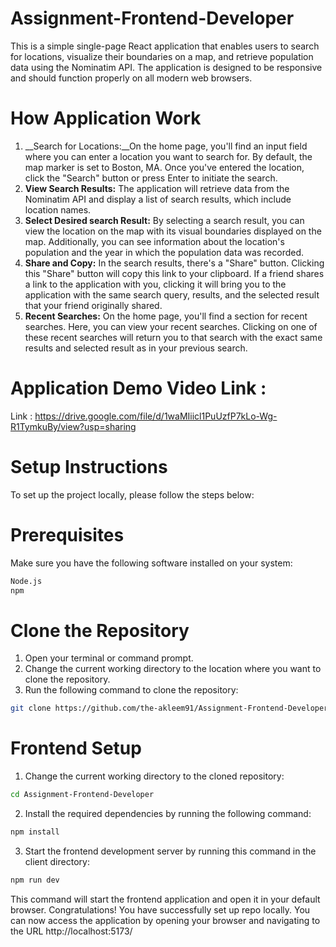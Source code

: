 # Assignment-Frontend-Developer
This is a simple single-page React application that enables users to search for locations, visualize their boundaries on a map, and retrieve population data using the Nominatim API. The application is designed to be responsive and should function properly on all modern web browsers.

# How Application Work
1) __Search for Locations:__On the home page, you'll find an input field where you can enter a location you want to search for. By default, the map marker is set to Boston, MA. Once you've entered the location, click the "Search" button or press Enter to initiate the search.
2) __View Search Results:__ The application will retrieve data from the Nominatim API and display a list of search results, which include location names.
3) __Select Desired search Result:__ By selecting a search result, you can view the location on the map with its visual boundaries displayed on the map. Additionally, you can see information about the location's population and the year in which the population data was recorded.
4) __Share and Copy:__ In the search results, there's a "Share" button. Clicking this "Share" button will copy this link to your clipboard. If a friend shares a link to the application with you, clicking it will bring you to the application with the same search query, results, and the selected result that your friend originally shared.
5) __Recent Searches:__ On the home page, you'll find a section for recent searches. Here, you can view your recent searches. Clicking on one of these recent searches will return you to that search with the exact same results and selected result as in your previous search.


# Application Demo Video Link :
Link : https://drive.google.com/file/d/1waMIiicl1PuUzfP7kLo-Wg-R1TymkuBy/view?usp=sharing

# Setup Instructions
To set up the project locally, please follow the steps below:

# Prerequisites
Make sure you have the following software installed on your system:
```bash
Node.js
npm
```

# Clone the Repository
1. Open your terminal or command prompt.
2. Change the current working directory to the location where you want to clone the repository.
3. Run the following command to clone the repository:
```bash  
git clone https://github.com/the-akleem91/Assignment-Frontend-Developer.git
```

# Frontend Setup
1. Change the current working directory to the cloned repository:
```bash 
cd Assignment-Frontend-Developer
```

2. Install the required dependencies by running the following command:  
```bash
npm install
```
3. Start the frontend development server by running this command in the client directory:  
```bash
npm run dev
```
   This command will start the frontend application and open it in your default browser.
Congratulations! You have successfully set up repo locally. You can now access the application by opening your browser and navigating to the URL http://localhost:5173/
